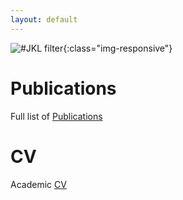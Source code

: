 ```yaml
---
layout: default
---
```




![#JKL filter](jmb.jpg|height=100){:class="img-responsive"}

# Publications
Full list of [Publications](/pubs.html)

# CV
Academic [CV](/cv/long-cv.pdf)
